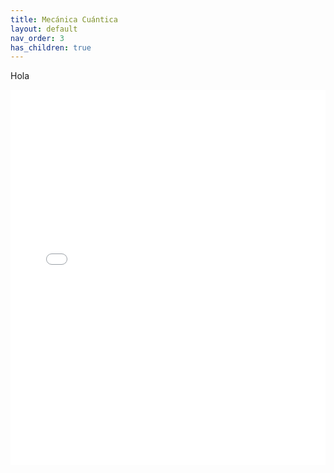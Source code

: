 ```yaml
---
title: Mecánica Cuántica
layout: default
nav_order: 3
has_children: true
---
```


Hola

<embed src="cuantica2.pdf" type="application/pdf" width="100%" height="600px" />
